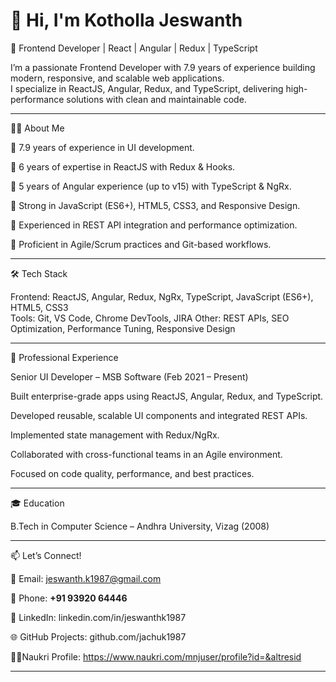 # 👋 Hi, I'm Kotholla Jeswanth  

🚀 Frontend Developer | React | Angular | Redux | TypeScript  

I’m a passionate Frontend Developer with 7.9 years of experience building modern, responsive, and scalable web applications.   
I specialize in ReactJS, Angular, Redux, and TypeScript, delivering high-performance solutions with clean and maintainable code.   

---

🧑‍💻 About Me  

🔹 7.9 years of experience in UI development.  

🔹 6 years of expertise in ReactJS with Redux & Hooks.  

🔹 5 years of Angular experience (up to v15) with TypeScript & NgRx. 

🔹 Strong in JavaScript (ES6+), HTML5, CSS3, and Responsive Design.

🔹 Experienced in REST API integration and performance optimization.

🔹 Proficient in Agile/Scrum practices and Git-based workflows. 

---

🛠️ Tech Stack  

Frontend: ReactJS, Angular, Redux, NgRx, TypeScript, JavaScript (ES6+), HTML5, CSS3  
Tools: Git, VS Code, Chrome DevTools, JIRA
Other: REST APIs, SEO Optimization, Performance Tuning, Responsive Design

---

💼 Professional Experience

Senior UI Developer – MSB Software (Feb 2021 – Present)

Built enterprise-grade apps using ReactJS, Angular, Redux, and TypeScript.

Developed reusable, scalable UI components and integrated REST APIs.

Implemented state management with Redux/NgRx.

Collaborated with cross-functional teams in an Agile environment.

Focused on code quality, performance, and best practices.

---

🎓 Education

B.Tech in Computer Science – Andhra University, Vizag (2008)

---

📫 Let’s Connect!

📧 Email: jeswanth.k1987@gmail.com

📱 Phone: **+91 93920 64446**  

💼 LinkedIn: linkedin.com/in/jeswanthk1987

🌐 GitHub Projects: github.com/jachuk1987

🧑‍💼Naukri Profile: https://www.naukri.com/mnjuser/profile?id=&altresid  

---
